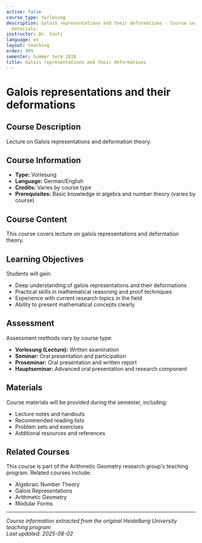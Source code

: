 ```yaml
---
active: false
course_type: Vorlesung
description: Galois representations and their deformations - Course information and
  materials.
instructor: Dr. Conti
language: en
layout: teaching
order: 999
semester: Summer term 2018
title: Galois representations and their deformations
---
```


# Galois representations and their deformations

## Course Description 

Lecture on Galois representations and deformation theory.

## Course Information 

- **Type:** Vorlesung
- **Language:** German/English
- **Credits:** Varies by course type
- **Prerequisites:** Basic knowledge in algebra and number theory (varies by course)

## Course Content 

This course covers lecture on galois representations and deformation theory.

## Learning Objectives 

Students will gain:
- Deep understanding of galois representations and their deformations
- Practical skills in mathematical reasoning and proof techniques
- Experience with current research topics in the field
- Ability to present mathematical concepts clearly

## Assessment 

Assessment methods vary by course type:
- **Vorlesung (Lecture):** Written examination
- **Seminar:** Oral presentation and participation
- **Proseminar:** Oral presentation and written report
- **Hauptseminar:** Advanced oral presentation and research component

## Materials 

Course materials will be provided during the semester, including:
- Lecture notes and handouts
- Recommended reading lists
- Problem sets and exercises
- Additional resources and references

## Related Courses 

This course is part of the Arithmetic Geometry research group's teaching program. Related courses include:
- Algebraic Number Theory
- Galois Representations
- Arithmetic Geometry
- Modular Forms

---

*Course information extracted from the original Heidelberg University teaching program*  
*Last updated: 2025-08-02*